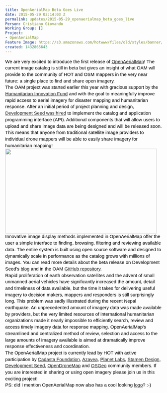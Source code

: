 ```yaml
---
title: OpenAerialMap Beta Goes Live
date: 2015-05-29 02:14:03 Z
permalink: updates/2015-05-29_openaerialmap_beta_goes_live
Person: Cristiano Giovando
Working Group: []
Project:
- OpenAerialMap
Feature Image: https://s3.amazonaws.com/hotwww/files/old/styles/banner/public/oam_beta_pre.jpg
created: 1432865643
---
```


<p style="line-height: 1.38; margin-top: 0pt; margin-bottom: 0pt;" dir="ltr"><span style="font-size: 15px; font-family: Arial; color: #000000; background-color: transparent; font-weight: normal; font-style: normal; font-variant: normal; text-decoration: none; vertical-align: baseline; white-space: pre-wrap;">We are very excited to introduce the first release of <a href="http://beta.openaerialmap.org/" target="_blank">OpenAerialMap</a>! The current image catalog is still in beta but gives an insight of what OAM will provide to the community of HOT and OSM mappers in the very near future: a single place to find and share open imagery.</span></p><p style="line-height: 1.38; margin-top: 0pt; margin-bottom: 0pt;" dir="ltr"><span style="font-size: 15px; font-family: Arial; color: #000000; background-color: transparent; font-weight: normal; font-style: normal; font-variant: normal; text-decoration: none; vertical-align: baseline; white-space: pre-wrap;"><span style="line-height: 20.7000007629395px;">The OAM project was started earlier this year with gracious support by the </span><a style="line-height: 20.7000007629395px;" href="http://www.elrha.org/map-location/openaerialmap/" target="_blank">Humanitarian Innovation Fund</a><span style="line-height: 20.7000007629395px;"> and with the goal to meaningfully improve rapid access to aerial imagery for disaster mapping and humanitarian response. After an initial period of project planning and design, </span><a style="line-height: 20.7000007629395px;" href="https://github.com/hotosm/OpenAerialMap/wiki/Catalog-Tech-Challenge" target="_blank">Development Seed was hired</a><span style="line-height: 20.7000007629395px;"> to implement the catalog and application programming interface (API). Additional components that will allow users to upload and share image data are being designed and will be released soon. This means that anyone from traditional satellite image providers to individual drone mappers will be able to easily share imagery for humanitarian mapping!</span></span></p><p style="line-height: 1.38; margin-top: 0pt; margin-bottom: 0pt;" dir="ltr"><span style="font-size: 15px; font-family: Arial; color: #000000; background-color: transparent; font-weight: normal; font-style: normal; font-variant: normal; text-decoration: none; vertical-align: baseline; white-space: pre-wrap;"><a href="http://beta.openaerialmap.org/" target="_blank"><img class="image-large" src="https://s3.amazonaws.com/hotwww/files/old/styles/large/public/oambeta.png?itok=DANFdL5W" alt="" style="width:488px;height:271px"></a></span></p><p style="line-height: 1.38; margin-top: 0pt; margin-bottom: 0pt;" dir="ltr"><span style="font-size: 15px; font-family: Arial; color: #000000; font-style: normal; vertical-align: baseline; white-space: pre-wrap; background-color: transparent;"><span style="line-height: 20.7000007629395px;">Innovative image display methods implemented in OpenAerialMap offer the user a simple interface to finding, browsing, filtering and reviewing available data. The entire system is built using open source software and designed to dynamically scale in performance as the catalog grows with millions of images. You can read more details about the beta release on Development Seed’s </span><a style="line-height: 20.7000007629395px;" href="https://developmentseed.org/blog/2015/05/27/introducing-openaerialmap" target="_blank">blog</a><span style="line-height: 20.7000007629395px;"> and in the OAM </span><a style="line-height: 20.7000007629395px;" href="https://github.com/hotosm/OpenAerialMap">GitHub repository</a><span style="line-height: 20.7000007629395px;">.</span></span></p><p style="line-height: 1.38; margin-top: 0pt; margin-bottom: 0pt;" dir="ltr"><span style="font-size: 15px; font-family: Arial; color: #000000; font-style: normal; vertical-align: baseline; white-space: pre-wrap; background-color: transparent;">Rapid proliferation of earth observation satellites and the advent of small unmanned aerial vehicles have significantly increased the amount, detail and timeliness of data available, but the time it takes for delivering useful imagery to decision makers, mappers and responders is still surprisingly long. This problem was sadly illustrated during the recent Nepal earthquake. An unprecedented amount of imagery data was made available by providers, but the very limited resources of international humanitarian organizations made it nearly impossible to efficiently search, review and access timely imagery data for response mapping. OpenAerialMap’s streamlined and centralized method of review, selection and access to the large amounts of imagery available is aimed at dramatically improve response effectiveness and coordination.</span></p><p style="line-height: 1.38; margin-top: 0pt; margin-bottom: 0pt;" dir="ltr"><span style="font-size: 15px; font-family: Arial; color: #000000; font-style: normal; vertical-align: baseline; white-space: pre-wrap; background-color: transparent;">The OpenAerialMap project is currently lead by HOT with active participation by <a href="http://cadasta.org/" target="_blank">Cadasta Foundation</a>, <a href="http://www.azavea.com/" target="_blank">Azavea</a>, <a href="https://www.planet.com/" target="_blank">Planet Labs</a>, <a href="http://stamen.com/" target="_blank">Stamen Design</a>, <a href="https://developmentseed.org/" target="_blank">Development Seed</a>, <a href="http://opendronemap.github.io/odm/" target="_blank">OpenDroneMap</a> and <a href="http://www.osgeo.org/" target="_blank">OSGeo</a> community members. If you are interested in sharing or using open imagery please join us in this exciting project!</span></p><p style="line-height: 1.38; margin-top: 0pt; margin-bottom: 0pt;" dir="ltr"><span style="font-size: 15px; font-family: Arial; color: #000000; vertical-align: baseline; white-space: pre-wrap; background-color: transparent;">PS: did I mention OpenAerialMap now also has a cool looking <a href="https://github.com/hotosm/OpenAerialMap/issues/7#issuecomment-99248319" target="_blank">logo</a>? :-)</span></p>

